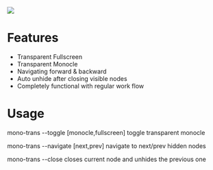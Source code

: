 ![](preview/preview.gif)

# Features
   * Transparent Fullscreen
   * Transparent Monocle
   * Navigating forward & backward
   * Auto unhide after closing visible nodes
   * Completely functional with regular work flow


# Usage

   mono-trans --toggle [monocle,fullscreen]  toggle transparent monocle

   mono-trans --navigate [next,prev]         navigate to next/prev hidden nodes

   mono-trans --close                        closes current node and unhides the previous one
